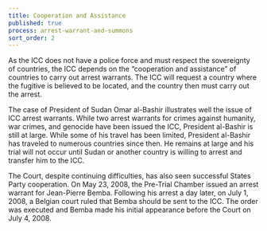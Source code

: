 ```yaml
---
title: Cooperation and Assistance
published: true
process: arrest-warrant-and-summons
sort_order: 2
---
```



As the ICC does not have a police force and must respect the sovereignty of countries, the ICC depends on the “cooperation and assistance” of countries to carry out arrest warrants. The ICC will request a country where the fugitive is believed to be located, and the country then must carry out the arrest.

The case of President of Sudan Omar al-Bashir illustrates well the issue of ICC arrest warrants. While two arrest warrants for crimes against humanity, war crimes, and genocide have been issued the ICC, President al-Bashir is still at large. While some of his travel has been limited, President al-Bashir has traveled to numerous countries since then. He remains at large and his trial will not occur until Sudan or another country is willing to arrest and transfer him to the ICC.

The Court, despite continuing difficulties, has also seen successful States Party cooperation. On May 23, 2008, the Pre-Trial Chamber issued an arrest warrant for Jean-Pierre Bemba. Following his arrest a day later, on July 1, 2008, a Belgian court ruled that Bemba should be sent to the ICC. The order was executed and Bemba made his initial appearance before the Court on July 4, 2008.